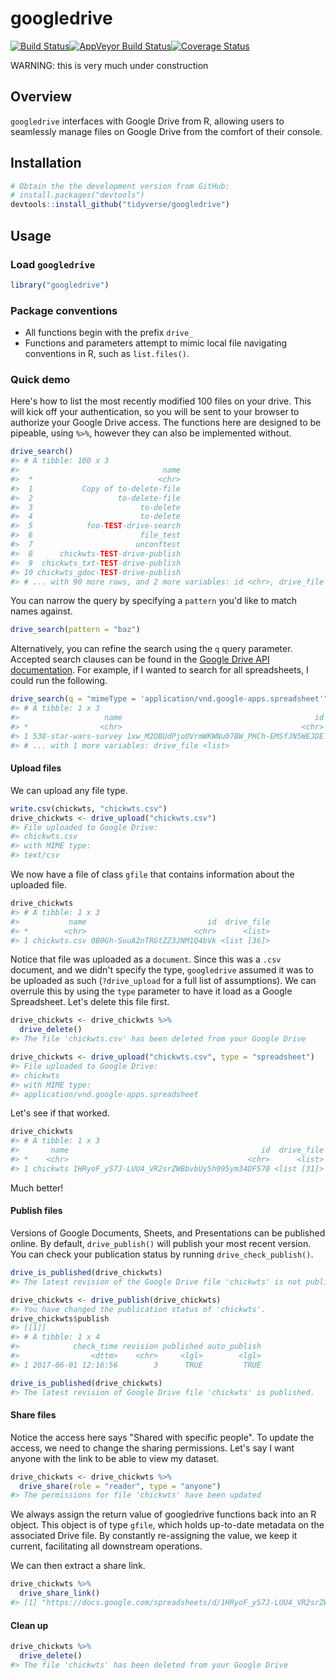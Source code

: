 
<!-- README.md is generated from README.Rmd. Please edit that file -->
googledrive
===========

[![Build Status](https://travis-ci.org/tidyverse/googledrive.svg?branch=master)](https://travis-ci.org/tidyverse/googledrive)[![AppVeyor Build Status](https://ci.appveyor.com/api/projects/status/github/tidyverse/googledrive?branch=master&svg=true)](https://ci.appveyor.com/project/tidyverse/googledrive)[![Coverage Status](https://img.shields.io/codecov/c/github/tidyverse/googledrive/master.svg)](https://codecov.io/github/tidyverse/googledrive?branch=master)

WARNING: this is very much under construction

Overview
--------

`googledrive` interfaces with Google Drive from R, allowing users to seamlessly manage files on Google Drive from the comfort of their console.

Installation
------------

``` r
# Obtain the the development version from GitHub:
# install.packages("devtools")
devtools::install_github("tidyverse/googledrive")
```

Usage
-----

### Load `googledrive`

``` r
library("googledrive")
```

### Package conventions

-   All functions begin with the prefix `drive_`
-   Functions and parameters attempt to mimic local file navigating conventions in R, such as `list.files()`.

### Quick demo

Here's how to list the most recently modified 100 files on your drive. This will kick off your authentication, so you will be sent to your browser to authorize your Google Drive access. The functions here are designed to be pipeable, using `%>%`, however they can also be implemented without.

``` r
drive_search()
#> # A tibble: 100 x 3
#>                                name
#>  *                            <chr>
#>  1           Copy of to-delete-file
#>  2                   to-delete-file
#>  3                        to-delete
#>  4                        to-delete
#>  5            foo-TEST-drive-search
#>  6                        file_test
#>  7                       unconftest
#>  8      chickwts-TEST-drive-publish
#>  9  chickwts_txt-TEST-drive-publish
#> 10 chickwts_gdoc-TEST-drive-publish
#> # ... with 90 more rows, and 2 more variables: id <chr>, drive_file <list>
```

You can narrow the query by specifying a `pattern` you'd like to match names against.

``` r
drive_search(pattern = "baz")
```

Alternatively, you can refine the search using the `q` query parameter. Accepted search clauses can be found in the [Google Drive API documentation](https://developers.google.com/drive/v3/web/search-parameters). For example, if I wanted to search for all spreadsheets, I could run the following.

``` r
drive_search(q = "mimeType = 'application/vnd.google-apps.spreadsheet'")
#> # A tibble: 1 x 3
#>                   name                                           id
#> *                <chr>                                        <chr>
#> 1 538-star-wars-survey 1xw_M2OBUdPjoOVrmWKWNu07BW_PHCh-EMSfJN5WEJDE
#> # ... with 1 more variables: drive_file <list>
```

#### Upload files

We can upload any file type.

``` r
write.csv(chickwts, "chickwts.csv")
drive_chickwts <- drive_upload("chickwts.csv")
#> File uploaded to Google Drive:
#> chickwts.csv
#> with MIME type:
#> text/csv
```

We now have a file of class `gfile` that contains information about the uploaded file.

``` r
drive_chickwts
#> # A tibble: 1 x 3
#>           name                           id  drive_file
#> *        <chr>                        <chr>      <list>
#> 1 chickwts.csv 0B0Gh-SuuA2nTRGtZZ3JNM1Q4bVk <list [36]>
```

Notice that file was uploaded as a `document`. Since this was a `.csv` document, and we didn't specify the type, `googledrive` assumed it was to be uploaded as such (`?drive_upload` for a full list of assumptions). We can overrule this by using the `type` parameter to have it load as a Google Spreadsheet. Let's delete this file first.

``` r
drive_chickwts <- drive_chickwts %>%
  drive_delete()
#> The file 'chickwts.csv' has been deleted from your Google Drive
```

``` r
drive_chickwts <- drive_upload("chickwts.csv", type = "spreadsheet")
#> File uploaded to Google Drive:
#> chickwts
#> with MIME type:
#> application/vnd.google-apps.spreadsheet
```

Let's see if that worked.

``` r
drive_chickwts
#> # A tibble: 1 x 3
#>       name                                           id  drive_file
#> *    <chr>                                        <chr>      <list>
#> 1 chickwts 1HRyoF_yS7J-LUU4_VR2srZWBbvbUy5h995ym34DF570 <list [31]>
```

Much better!

#### Publish files

Versions of Google Documents, Sheets, and Presentations can be published online. By default, `drive_publish()` will publish your most recent version. You can check your publication status by running `drive_check_publish()`.

``` r
drive_is_published(drive_chickwts)
#> The latest revision of the Google Drive file 'chickwts' is not published.
```

``` r
drive_chickwts <- drive_publish(drive_chickwts)
#> You have changed the publication status of 'chickwts'.
drive_chickwts$publish
#> [[1]]
#> # A tibble: 1 x 4
#>            check_time revision published auto_publish
#>                <dttm>    <chr>     <lgl>        <lgl>
#> 1 2017-06-01 12:16:56        3      TRUE         TRUE
```

``` r
drive_is_published(drive_chickwts)
#> The latest revision of Google Drive file 'chickwts' is published.
```

#### Share files

Notice the access here says "Shared with specific people". To update the access, we need to change the sharing permissions. Let's say I want anyone with the link to be able to view my dataset.

``` r
drive_chickwts <- drive_chickwts %>%
  drive_share(role = "reader", type = "anyone")
#> The permissions for file 'chickwts' have been updated
```

We always assign the return value of googledrive functions back into an R object. This object is of type `gfile`, which holds up-to-date metadata on the associated Drive file. By constantly re-assigning the value, we keep it current, facilitating all downstream operations.

We can then extract a share link.

``` r
drive_chickwts %>%
  drive_share_link()
#> [1] "https://docs.google.com/spreadsheets/d/1HRyoF_yS7J-LUU4_VR2srZWBbvbUy5h995ym34DF570/edit?usp=drivesdk"
```

#### Clean up

``` r
drive_chickwts %>%
  drive_delete()
#> The file 'chickwts' has been deleted from your Google Drive
```
